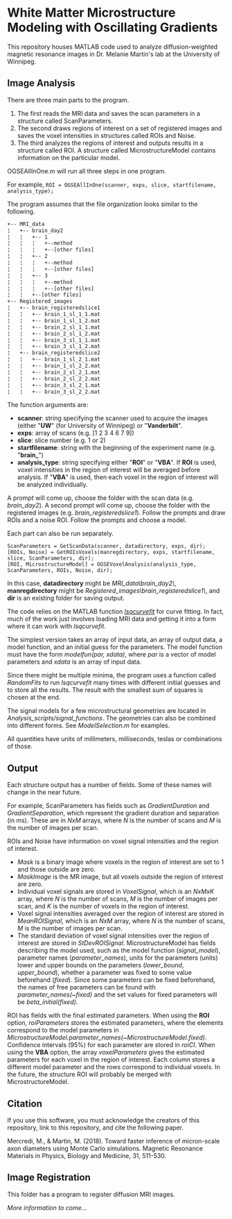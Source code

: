 # White Matter Microstructure Modeling with Oscillating Gradients

This repository houses MATLAB code used to analyze diffusion-weighted magnetic resonance images in Dr. Melanie Martin's lab at the University of Winnipeg.

## Image Analysis

There are three main parts to the program. 

 1. The first reads the MRI data and saves the scan parameters in a structure called ScanParameters.
 2. The second draws regions of interest on a set of registered images and  
    saves the voxel intensities in structures called ROIs and Noise.
 3. The third analyzes the regions of interest and outputs results in a structure called ROI. A structure called MicrostructureModel contains information on the particular model.

OGSEAllInOne.m will run all three steps in one program.

For example,
`ROI = OGSEAllInOne(scanner, exps, slice, startfilename, analysis_type);`

The program assumes that the file organization looks similar to the following.

```bash
+-- MRI_data
¦   +-- brain_day2
¦   ¦   +-- 1
¦   ¦   ¦   +--method
¦   ¦   ¦   +--[other files]
¦   ¦   +-- 2
¦   ¦   ¦   +--method
¦   ¦   ¦   +--[other files]
¦   ¦   +-- 3
¦   ¦   ¦   +--method
¦   ¦   ¦   +--[other files]
¦   ¦   +--[other files]
+-- Registered_images
¦   +-- brain_registeredslice1
¦   ¦   +-- brain_1_sl_1_1.mat
¦   ¦   +-- brain_1_sl_1_2.mat
¦   ¦   +-- brain_2_sl_1_1.mat
¦   ¦   +-- brain_2_sl_1_2.mat
¦   ¦   +-- brain_3_sl_1_1.mat
¦   ¦   +-- brain_3_sl_1_2.mat
¦   +-- brain_registeredslice2
¦   ¦   +-- brain_1_sl_2_1.mat
¦   ¦   +-- brain_1_sl_2_2.mat
¦   ¦   +-- brain_2_sl_2_1.mat
¦   ¦   +-- brain_2_sl_2_2.mat
¦   ¦   +-- brain_3_sl_2_1.mat
¦   ¦   +-- brain_3_sl_2_2.mat
```
The function arguments are:

 - **scanner**: string specifying the scanner used to acquire the images (either "**UW**" (for University of Winnipeg) or "**Vanderbilt**".
  - **exps**: array of scans (e.g. [1 2 3 4 6 7 9])
  - **slice**: slice number (e.g. 1 or 2)
  -  **startfilename**: string with the beginning of the experiment name (e.g. "**brain_**")
  -  **analysis_type**: string specifying either "**ROI**" or  "**VBA**".  If **ROI** is used, voxel intensities in the region of interest will be averaged before analysis. If "**VBA**" is used, then each voxel in the region of interest will be analyzed individually.

A prompt will come up, choose the folder with the scan data (e.g. *brain_day2*).
A second prompt will come up, choose the folder with the registered images (e.g. *brain_registeredslice1*). Follow the prompts and draw ROIs and a noise ROI. Follow the prompts and choose a model.

Each part can also be run separately.
```
ScanParameters = GetScanData(scanner, datadirectory, exps, dir);
[ROIs, Noise] = GetROIsVoxels(manregdirectory, exps, startfilename, slice, ScanParameters, dir);
[ROI, MicrostructureModel] = OGSEVoxelAnalysis(analysis_type, ScanParameters, ROIs, Noise, dir);
```
In this case, **datadirectory** might be *MRI_data\brain_day2\\*, **manregdirectory** might be *Registered_images\brain_registeredslice1\\*, and **dir** is an existing folder for saving output.

The code relies on the MATLAB function [*lsqcurvefit*](https://www.mathworks.com/help/optim/ug/lsqcurvefit.html) for curve fitting. In fact, much of the work just involves loading MRI data and getting it into a form where it can work with *lsqcurvefit*. 

The simplest version takes an array of input data, an array of output data, a model function, and an initial guess for the parameters. The model function must have the form *modelfun(par, xdata)*, where *par* is a vector of model parameters and *xdata* is an array of input data. 

Since there might be multiple minima, the program uses a function called *RandomFits* to run *lsqcurvefit* many times with different initial guesses and to store all the results. The result with the smallest sum of squares is chosen at the end.

The signal models for a few microstructural geometries are located in *Analysis_scripts/signal_functions*. The geometries can also be combined into different forms. See *ModelSelection.m* for examples.

All quantities have units of millimeters, milliseconds, teslas or combinations of those.

## Output

Each structure output has a number of fields. Some of these names will change in the near future.

For example, ScanParameters has fields such as *GradientDuration* and *GradientSeparation*, which represent the gradient duration and separation (in ms). These are in *NxM* arrays, where *N* is the number of scans and *M* is the number of images per scan.

ROIs and Noise have information on voxel signal intensities and the region of interest. 
 - *Mask* is a binary image where voxels in the region of interest are set to 1 and those outside are zero. 
 - *MaskImage* is the MR image, but all voxels outside the region of interest are zero. 
 - Individual voxel signals are stored in *VoxelSignal*, which is an *NxMxK* array, where *N* is the number of scans, *M* is the number of images per scan, and *K* is the number of voxels in the region of interest. 
 - Voxel signal intensities averaged over the region of interest are stored in *MeanROISignal*, which is an *NxM* array, where *N* is the number of scans, *M* is the number of images per scan.
 - The standard deviation of voxel signal intensities over the region of interest are stored in *StDevROISignal*.
MicrostructureModel has fields describing the model used, such as the model function (*signal_model*), parameter names (*parameter_names*), units for the parameters (units) lower and upper bounds on the parameters (*lower_bound*, *upper_bound*), whether a parameter was fixed to some value beforehand (*fixed*). Since some parameters can be fixed beforehand, the names of free parameters can be found with *parameter_names(~fixed)* and the set values for fixed parameters will be *beta_initial(fixed)*. 

ROI has fields with the final estimated parameters. When using the **ROI** option, *roiParameters* stores the estimated parameters, where the elements correspond to the model parameters in *MicrostructureModel.parameter_names(~MicrostructureModel.fixed)*. Confidence intervals (95%) for each parameter are stored in *roiCI*. When using the **VBA** option, the array *voxelParameters* gives the estimated parameters for each voxel in the region of interest. Each column stores a different model parameter and the rows correspond to individual voxels. In the future, the structure ROI will probably be merged with MicrostructureModel.

## Citation

If you use this software, you must acknowledge the creators of this repository, link to this repository, and cite the following paper.

Mercredi, M., & Martin, M. (2018). Toward faster inference of micron-scale axon diameters using Monte Carlo simulations. Magnetic Resonance Materials in Physics, Biology and Medicine, 31, 511-530.

## Image Registration

This folder has a program to register diffusion MRI images.

*More information to come...*

